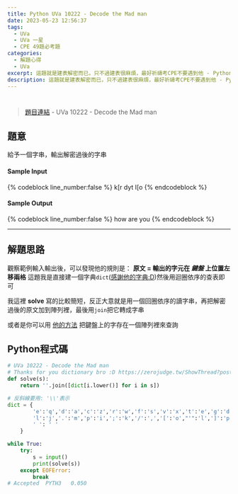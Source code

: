 ```yaml
---
title: Python UVa 10222 - Decode the Mad man
date: 2023-05-23 12:56:37
tags:
  - UVa
  - UVa 一星
  - CPE 49題必考題
categories:
  - 解題心得
  - UVa
excerpt: 這題就是建表解密而已，只不過建表很麻煩，最好祈禱考CPE不要遇到他 - Python UVa 10222 - Decode the Mad man 解題心得
description: 這題就是建表解密而已，只不過建表很麻煩，最好祈禱考CPE不要遇到他 - Python UVa 10222 - Decode the Mad man 解題心得
---
```

# 

>[題目連結](https://onlinejudge.org/index.php?option=onlinejudge&Itemid=8&category=14&page=show_problem&problem=1163) - UVa 10222 - Decode the Mad man


## 題意
給予一個字串，輸出解密過後的字串


#### Sample Input 
{% codeblock line_number:false %}
k[r dyt I[o
{% endcodeblock %}

#### Sample Output 
{% codeblock line_number:false %}
how are you
{% endcodeblock %}

---

## 解題思路
觀察範例輸入輸出後，可以發現他的規則是： **原文 = 輸出的字元在 *鍵盤* 上位置左移兩格**
這題我是直接建一個字典`dict`([感謝他的字典:D]([https://](https://zerojudge.tw/ShowThread?postid=33728&reply=0)))然後用迴圈依序的查表即可

我這裡 **solve** 寫的比較簡短，反正大意就是用一個回圈依序的讀字串，再把解密過後的原文加到陣列裡，最後用`join`把它轉成字串<br>

或者是你可以用 [他的方法](https://knightzone.studio/2011/12/01/1256/uva%EF%BC%9A10222%EF%BC%8Ddecode-the-mad-man/) 把鍵盤上的字存在一個陣列裡來查詢

## Python程式碼
```python
# UVa 10222 - Decode the Mad man
# Thanks for you dictionary bro :D https://zerojudge.tw/ShowThread?postid=33728&reply=0
def solve(s):
    return ''.join([dict[i.lower()] for i in s])

# 反斜線要用: '\\'表示
dict = {
        'e':'q','d':'a','c':'z','r':'w','f':'s','v':'x','t':'e','g':'d','b':'c','y':'r','h':'f','n':'v','u':'t','j':'g','m':'b','i':'y','k':'h',',':'n','o':'u',
        'l':'j','.':'m','p':'i',';':'k','/':',','[':'o',"'":'l',']':'p','2':'`','3':'1','4':'2','5':'3','6':'4','7':'5','8':'6','9':'7','0':'8','-':'9','=':'0', '\\': '',
        ' ': ' '
    } 

while True:
    try:
        s = input()
        print(solve(s))
    except EOFError:
        break
# Accepted	PYTH3	0.050
```